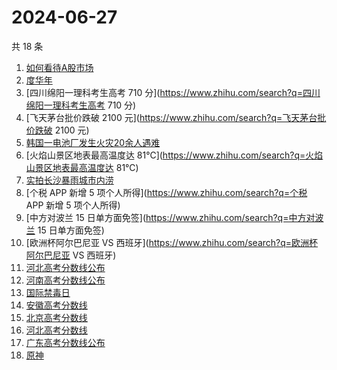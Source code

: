 # 2024-06-27

共 18 条

<!-- BEGIN ZHIHUSEARCH -->
<!-- 最后更新时间 Thu Jun 27 2024 15:10:58 GMT+0800 (China Standard Time) -->
1. [如何看待A股市场](https://www.zhihu.com/search?q=如何看待A股市场)
1. [度华年](https://www.zhihu.com/search?q=度华年)
1. [四川绵阳一理科考生高考 710 分](https://www.zhihu.com/search?q=四川绵阳一理科考生高考 710 分)
1. [飞天茅台批价跌破 2100 元](https://www.zhihu.com/search?q=飞天茅台批价跌破 2100 元)
1. [韩国一电池厂发生火灾20余人遇难](https://www.zhihu.com/search?q=韩国一电池厂发生火灾20余人遇难)
1. [火焰山景区地表最高温度达 81℃](https://www.zhihu.com/search?q=火焰山景区地表最高温度达 81℃)
1. [实拍长沙暴雨城市内涝](https://www.zhihu.com/search?q=实拍长沙暴雨城市内涝)
1. [个税 APP 新增 5 项个人所得](https://www.zhihu.com/search?q=个税 APP 新增 5 项个人所得)
1. [中方对波兰 15 日单方面免签](https://www.zhihu.com/search?q=中方对波兰 15 日单方面免签)
1. [欧洲杯阿尔巴尼亚 VS 西班牙](https://www.zhihu.com/search?q=欧洲杯阿尔巴尼亚 VS 西班牙)
1. [河北高考分数线公布](https://www.zhihu.com/search?q=河北高考分数线公布)
1. [河南高考分数线公布](https://www.zhihu.com/search?q=河南高考分数线公布)
1. [国际禁毒日](https://www.zhihu.com/search?q=国际禁毒日)
1. [安徽高考分数线](https://www.zhihu.com/search?q=安徽高考分数线)
1. [北京高考分数线](https://www.zhihu.com/search?q=北京高考分数线)
1. [河北高考分数线](https://www.zhihu.com/search?q=河北高考分数线)
1. [广东高考分数线公布](https://www.zhihu.com/search?q=广东高考分数线公布)
1. [原神](https://www.zhihu.com/search?q=原神)
<!-- END ZHIHUSEARCH -->
